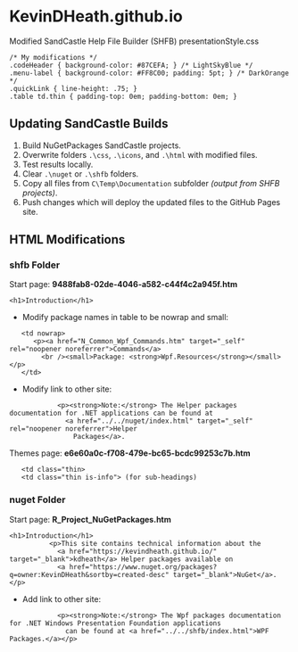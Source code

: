 # KevinDHeath.github.io
Modified SandCastle Help File Builder (SHFB) presentationStyle.css
~~~
/* My modifications */
.codeHeader { background-color: #87CEFA; } /* LightSkyBlue */
.menu-label { background-color: #FF8C00; padding: 5pt; } /* DarkOrange */
.quickLink { line-height: .75; }
.table td.thin { padding-top: 0em; padding-bottom: 0em; }
~~~

## Updating SandCastle Builds
1. Build NuGetPackages SandCastle projects.
2. Overwrite folders `.\css`, `.\icons`, and `.\html` with modified files.
3. Test results locally.
4. Clear `.\nuget` or `.\shfb` folders.
5. Copy all files from `C\Temp\Documentation` subfolder _(output from SHFB projects)_.
6. Push changes which will deploy the updated files to the GitHub Pages site.

## HTML Modifications

### shfb Folder
Start page: **9488fab8-02de-4046-a582-c44f4c2a945f.htm**
~~~
<h1>Introduction</h1>
~~~
- Modify package names in table to be nowrap and small:
~~~
   <td nowrap>
      <p><a href="N_Common_Wpf_Commands.htm" target="_self" rel="noopener noreferrer">Commands</a>
        <br /><small>Package: <strong>Wpf.Resources</strong></small></p>
   </td>
~~~
- Modify link to other site:
~~~
            <p><strong>Note:</strong> The Helper packages documentation for .NET applications can be found at
              <a href="../../nuget/index.html" target="_self" rel="noopener noreferrer">Helper
                Packages</a>.
~~~
Themes page: **e6e60a0c-f708-479e-bc65-bcdc99253c7b.htm**
~~~
   <td class="thin>
   <td class="thin is-info"> (for sub-headings)
~~~

### nuget Folder
Start page: **R_Project_NuGetPackages.htm**
~~~
<h1>Introduction</h1>
          <p>This site contains technical information about the
            <a href="https://kevindheath.github.io/" target="_blank">kdheath</a> Helper packages available on
            <a href="https://www.nuget.org/packages?q=owner:KevinDHeath&sortby=created-desc" target="_blank">NuGet</a>.</p>

~~~
- Add link to other site:
~~~
            <p><strong>Note:</strong> The Wpf packages documentation for .NET Windows Presentation Foundation applications
              can be found at <a href="../../shfb/index.html">WPF Packages.</a></p>
~~~
